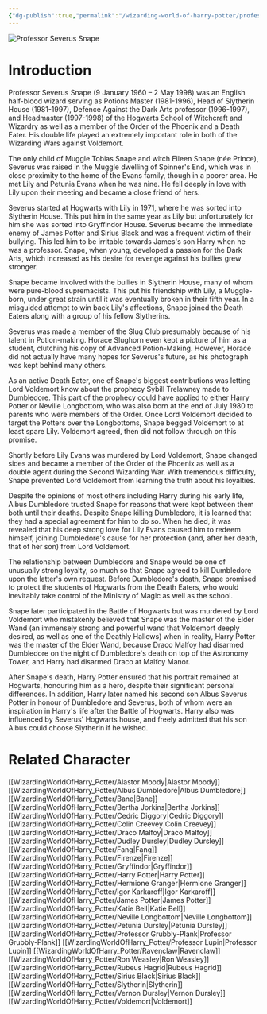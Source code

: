 ```yaml
---
{"dg-publish":true,"permalink":"/wizarding-world-of-harry-potter/professor-severus-snape/","dgPassFrontmatter":true,"created":"","updated":""}
---
```


![Professor Severus Snape](http://rxbg5ysja.bkt.gdipper.com/Professor_Severus_Snape.png)
# Introduction
Professor Severus Snape (9 January 1960 – 2 May 1998) was an English half-blood wizard serving as Potions Master (1981-1996), Head of Slytherin House (1981-1997), Defence Against the Dark Arts professor (1996-1997), and Headmaster (1997-1998) of the Hogwarts School of Witchcraft and Wizardry as well as a member of the Order of the Phoenix and a Death Eater. His double life played an extremely important role in both of the Wizarding Wars against Voldemort.

The only child of Muggle Tobias Snape and witch Eileen Snape (née Prince), Severus was raised in the Muggle dwelling of Spinner's End, which was in close proximity to the home of the Evans family, though in a poorer area. He met Lily and Petunia Evans when he was nine. He fell deeply in love with Lily upon their meeting and became a close friend of hers.

Severus started at Hogwarts with Lily in 1971, where he was sorted into Slytherin House. This put him in the same year as Lily but unfortunately for him she was sorted into Gryffindor House. Severus became the immediate enemy of James Potter and Sirius Black and was a frequent victim of their bullying. This led him to be irritable towards James's son Harry when he was a professor. Snape, when young, developed a passion for the Dark Arts, which increased as his desire for revenge against his bullies grew stronger.

Snape became involved with the bullies in Slytherin House, many of whom were pure-blood supremacists. This put his friendship with Lily, a Muggle-born, under great strain until it was eventually broken in their fifth year. In a misguided attempt to win back Lily's affections, Snape joined the Death Eaters along with a group of his fellow Slytherins.

Severus was made a member of the Slug Club presumably because of his talent in Potion-making. Horace Slughorn even kept a picture of him as a student, clutching his copy of Advanced Potion-Making. However, Horace did not actually have many hopes for Severus's future, as his photograph was kept behind many others.

As an active Death Eater, one of Snape's biggest contributions was letting Lord Voldemort know about the prophecy Sybill Trelawney made to Dumbledore. This part of the prophecy could have applied to either Harry Potter or Neville Longbottom, who was also born at the end of July 1980 to parents who were members of the Order. Once Lord Voldemort decided to target the Potters over the Longbottoms, Snape begged Voldemort to at least spare Lily. Voldemort agreed, then did not follow through on this promise. 

Shortly before Lily Evans was murdered by Lord Voldemort, Snape changed sides and became a member of the Order of the Phoenix as well as a double agent during the Second Wizarding War. With tremendous difficulty, Snape prevented Lord Voldemort from learning the truth about his loyalties.

Despite the opinions of most others including Harry during his early life, Albus Dumbledore trusted Snape for reasons that were kept between them both until their deaths. Despite Snape killing Dumbledore, it is learned that they had a special agreement for him to do so. When he died, it was revealed that his deep strong love for Lily Evans caused him to redeem himself, joining Dumbledore's cause for her protection (and, after her death, that of her son) from Lord Voldemort.

The relationship between Dumbledore and Snape would be one of unusually strong loyalty, so much so that Snape agreed to kill Dumbledore upon the latter's own request. Before Dumbledore's death, Snape promised to protect the students of Hogwarts from the Death Eaters, who would inevitably take control of the Ministry of Magic as well as the school.

Snape later participated in the Battle of Hogwarts but was murdered by Lord Voldemort who mistakenly believed that Snape was the master of the Elder Wand (an immensely strong and powerful wand that Voldemort deeply desired, as well as one of the Deathly Hallows) when in reality, Harry Potter was the master of the Elder Wand, because Draco Malfoy had disarmed Dumbledore on the night of Dumbledore's death on top of the Astronomy Tower, and Harry had disarmed Draco at Malfoy Manor.

After Snape's death, Harry Potter ensured that his portrait remained at Hogwarts, honouring him as a hero, despite their significant personal differences. In addition, Harry later named his second son Albus Severus Potter in honour of Dumbledore and Severus, both of whom were an inspiration in Harry's life after the Battle of Hogwarts. Harry also was influenced by Severus' Hogwarts house, and freely admitted that his son Albus could choose Slytherin if he wished.

# Related Character
[[WizardingWorldOfHarry_Potter/Alastor Moody\|Alastor Moody]]
[[WizardingWorldOfHarry_Potter/Albus Dumbledore\|Albus Dumbledore]]
[[WizardingWorldOfHarry_Potter/Bane\|Bane]]
[[WizardingWorldOfHarry_Potter/Bertha Jorkins\|Bertha Jorkins]]
[[WizardingWorldOfHarry_Potter/Cedric Diggory\|Cedric Diggory]]
[[WizardingWorldOfHarry_Potter/Colin Creevey\|Colin Creevey]]
[[WizardingWorldOfHarry_Potter/Draco Malfoy\|Draco Malfoy]]
[[WizardingWorldOfHarry_Potter/Dudley Dursley\|Dudley Dursley]]
[[WizardingWorldOfHarry_Potter/Fang\|Fang]]
[[WizardingWorldOfHarry_Potter/Firenze\|Firenze]]
[[WizardingWorldOfHarry_Potter/Gryffindor\|Gryffindor]]
[[WizardingWorldOfHarry_Potter/Harry Potter\|Harry Potter]]
[[WizardingWorldOfHarry_Potter/Hermione Granger\|Hermione Granger]]
[[WizardingWorldOfHarry_Potter/Igor Karkaroff\|Igor Karkaroff]]
[[WizardingWorldOfHarry_Potter/James Potter\|James Potter]]
[[WizardingWorldOfHarry_Potter/Katie Bell\|Katie Bell]]
[[WizardingWorldOfHarry_Potter/Neville Longbottom\|Neville Longbottom]]
[[WizardingWorldOfHarry_Potter/Petunia Dursley\|Petunia Dursley]]
[[WizardingWorldOfHarry_Potter/Professor Grubbly-Plank\|Professor Grubbly-Plank]]
[[WizardingWorldOfHarry_Potter/Professor Lupin\|Professor Lupin]]
[[WizardingWorldOfHarry_Potter/Ravenclaw\|Ravenclaw]]
[[WizardingWorldOfHarry_Potter/Ron Weasley\|Ron Weasley]]
[[WizardingWorldOfHarry_Potter/Rubeus Hagrid\|Rubeus Hagrid]]
[[WizardingWorldOfHarry_Potter/Sirius Black\|Sirius Black]]
[[WizardingWorldOfHarry_Potter/Slytherin\|Slytherin]]
[[WizardingWorldOfHarry_Potter/Vernon Dursley\|Vernon Dursley]]
[[WizardingWorldOfHarry_Potter/Voldemort\|Voldemort]]

